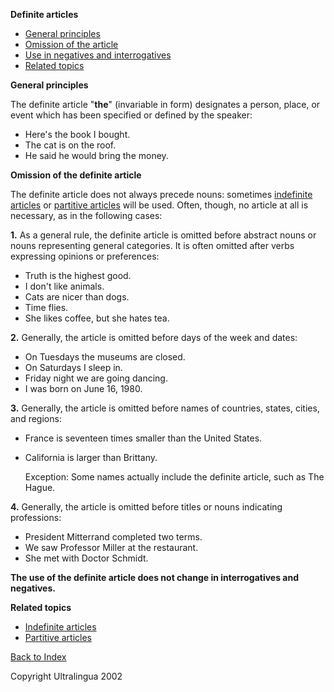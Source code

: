 **Definite articles**

- [General principles](https://cns.ef-cdn.com/EtownResources/Grammar/38.html#general)
- [Omission of the article](https://cns.ef-cdn.com/EtownResources/Grammar/38.html#omission)
- [Use in negatives and interrogatives](https://cns.ef-cdn.com/EtownResources/Grammar/38.html#negative)
- [Related topics](https://cns.ef-cdn.com/EtownResources/Grammar/38.html#related)

**General principles**

The definite article "**the**" (invariable in form) designates a person, place, or event which has been specified or defined by the speaker:

- Here's the book I bought.
- The cat is on the roof.
- He said he would bring the money.

**Omission of the definite article**

The definite article does not always precede nouns: sometimes [indefinite articles](https://cns.ef-cdn.com/EtownResources/Grammar/39.html) or [partitive articles](https://cns.ef-cdn.com/EtownResources/Grammar/40.html) will be used. Often, though, no article at all is necessary, as in the following cases:

**1.** As a general rule, the definite article is omitted before abstract nouns or nouns representing general categories. It is often omitted after verbs expressing opinions or preferences:

- Truth is the highest good.
- I don't like animals.
- Cats are nicer than dogs.
- Time flies.
- She likes coffee, but she hates tea.

**2.** Generally, the article is omitted before days of the week and dates:

- On Tuesdays the museums are closed.
- On Saturdays I sleep in.
- Friday night we are going dancing.
- I was born on June 16, 1980.

**3.** Generally, the article is omitted before names of countries, states, cities, and regions:

- France is seventeen times smaller than the United States.

- California is larger than Brittany.    

  Exception: Some names actually include the definite article,    such as The Hague.

**4.** Generally, the article is omitted before titles or nouns indicating professions:

- President Mitterrand completed two terms.
- We saw Professor Miller at the restaurant.
- She met with Doctor Schmidt.

**The use of the definite article does not change in interrogatives and negatives.**

 

**Related topics**

- [Indefinite articles](https://cns.ef-cdn.com/EtownResources/Grammar/39.html)
- [Partitive articles](https://cns.ef-cdn.com/EtownResources/Grammar/40.html)

[Back to Index](https://cns.ef-cdn.com/EtownResources/Grammar/EIndex.html)

Copyright Ultralingua 2002